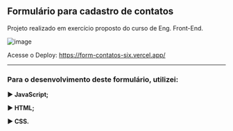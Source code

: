 <h2> Formulário para cadastro de contatos </h2>

Projeto realizado em exercício proposto do curso de Eng. Front-End.

![image](https://github.com/mscirl/form-contatos/assets/143663252/259da4aa-41d2-4c68-8015-3e4dd2485a35)


Acesse o Deploy: https://form-contatos-six.vercel.app/
<hr>
<h3> Para o desenvolvimento deste formulário, utilizei: </h3>

<b>▶️ JavaScript;</b>

<b>▶️ HTML;</b>

<b>▶️ CSS.</b>
